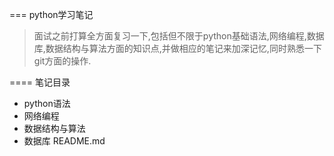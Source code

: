 ===
python学习笔记

> 面试之前打算全方面复习一下,包括但不限于python基础语法,网络编程,数据库,数据结构与算法方面的知识点,并做相应的笔记来加深记忆,同时熟悉一下git方面的操作.

====
笔记目录

* python语法
* 网络编程
* 数据结构与算法
* 数据库
README.md


